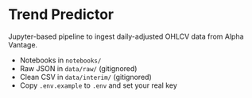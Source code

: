 # Trend Predictor
Jupyter-based pipeline to ingest daily-adjusted OHLCV data from Alpha Vantage.
- Notebooks in `notebooks/`
- Raw JSON in `data/raw/` (gitignored)
- Clean CSV in `data/interim/` (gitignored)
- Copy `.env.example` to `.env` and set your real key
